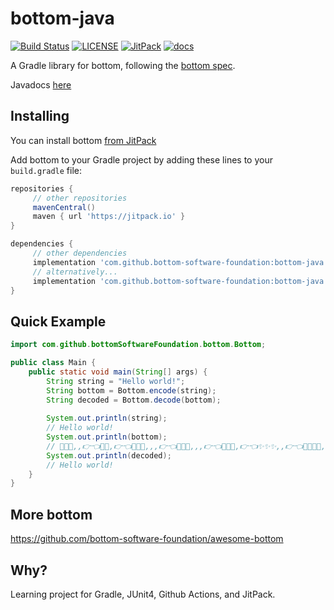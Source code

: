 # bottom-java

[![Build Status][GHAction-image]][GHAction-link]
[![LICENSE][LICENSE-image]][LICENSE-link]
[![JitPack][JitPack-image]][JitPack-link]
[![docs][javadocs-image]][javadocs-link]

A Gradle library for bottom, following the [bottom spec](https://github.com/bottom-software-foundation/bottom-spec).

Javadocs [here][javadocs-link]

## Installing

You can install bottom [from JitPack][JitPack-link]

Add bottom to your Gradle project by adding these lines to your `build.gradle` file:
```groovy
repositories {
     // other repositories
     mavenCentral()
     maven { url 'https://jitpack.io' }
}

dependencies {
     // other dependencies
     implementation 'com.github.bottom-software-foundation:bottom-java:2.0.0'  // latest stable release
     // alternatively...
     implementation 'com.github.bottom-software-foundation:bottom-java:need_top-SNAPSHOT'  // latest commit on github
}
```

## Quick Example

```java
import com.github.bottomSoftwareFoundation.bottom.Bottom;

public class Main {
    public static void main(String[] args) {
        String string = "Hello world!";
        String bottom = Bottom.encode(string);
        String decoded = Bottom.decode(bottom);
        
        System.out.println(string);
        // Hello world!
        System.out.println(bottom);
        // 💖✨✨,,👉👈💖💖,👉👈💖💖🥺,,,👉👈💖💖🥺,,,👉👈💖💖✨,👉👈✨✨✨,,👉👈💖💖✨🥺,,,,👉👈💖💖✨,👉👈💖💖✨,,,,👉👈💖💖🥺,,,👉👈💖💖👉👈✨✨✨,,,👉👈
        System.out.println(decoded);
        // Hello world!
    }
}
```

## More bottom

https://github.com/bottom-software-foundation/awesome-bottom

## Why?

Learning project for Gradle, JUnit4, Github Actions, and JitPack.

[GHAction-image]: https://github.com/bottom-software-foundation/bottom-java/workflows/CI/badge.svg?branch=master&event=push
[GHAction-link]: https://github.com/bottom-software-foundation/bottom-java/actions?query=event%3Apush+branch%3Amaster
[LICENSE-image]: https://img.shields.io/github/license/bottom-software-foundation/bottom-java
[LICENSE-link]: https://github.com/bottom-software-foundation/bottom-java/blob/master/LICENSE
[JitPack-image]: https://jitpack.io/v/com.github.bottom-software-foundation/bottom-java.svg
[JitPack-link]: https://jitpack.io/#com.github.bottom-software-foundation/bottom-java
[javadocs-image]: https://github.com/bottom-software-foundation/bottom-java/workflows/docs/badge.svg?branch=master&event=push
[javadocs-link]: https://bottom-software-foundation.github.io/bottom-java
